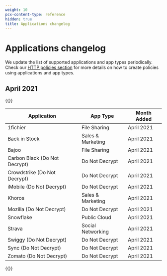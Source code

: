 ```yaml
---
weight: 10
pcx-content-type: reference
hidden: true
title: Applications changelog
---
```


# Applications changelog

We update the list of supported applications and app types periodically. Check our [HTTP policies section](/cloudflare-one/policies/filtering/http-policies/) for more details on how to create policies using applications and app types.

## April 2021

{{<table-wrap>}}

| Application                   | App Type          | Month Added |
| ----------------------------- | ----------------- | ----------- |
| 1fichier                      | File Sharing      | April 2021  |
| Back in Stock                 | Sales & Marketing | April 2021  |
| Bajoo                         | File Sharing      | April 2021  |
| Carbon Black (Do Not Decrypt) | Do Not Decrypt    | April 2021  |
| Crowdstrike (Do Not Decrypt)  | Do Not Decrypt    | April 2021  |
| iMobile (Do Not Decrypt)      | Do Not Decrypt    | April 2021  |
| Khoros                        | Sales & Marketing | April 2021  |
| Mozilla (Do Not Decrypt)      | Do Not Decrypt    | April 2021  |
| Snowflake                     | Public Cloud      | April 2021  |
| Strava                        | Social Networking | April 2021  |
| Swiggy (Do Not Decrypt)       | Do Not Decrypt    | April 2021  |
| Sync (Do Not Decrypt)         | Do Not Decrypt    | April 2021  |
| Zomato (Do Not Decrypt)       | Do Not Decrypt    | April 2021  |

{{</table-wrap>}}
